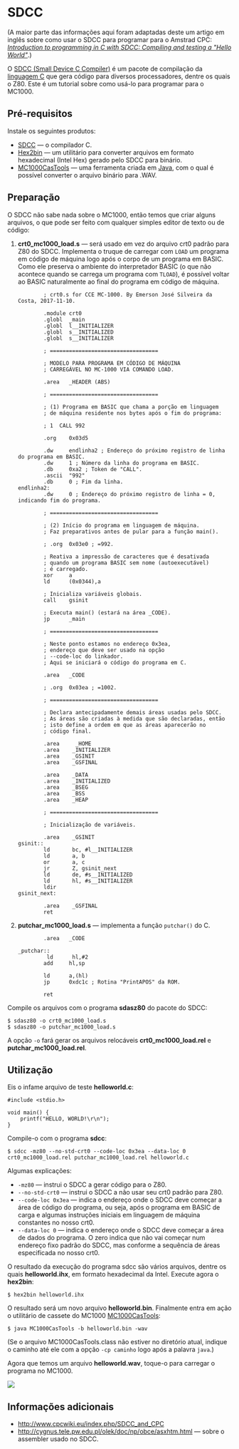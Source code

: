 # SDCC

(A maior parte das informações aqui foram adaptadas deste um artigo em inglês sobre como usar o SDCC para programar para o Amstrad CPC: [*Introduction to programming in C with SDCC: Compiling and testing a "Hello World"*](http://www.cpcmania.com/Docs/Programming/Introduction_to_programming_in_SDCC_Compiling_and_testing_a_Hello_World.htm).)

O [SDCC (Small Device C Compiler)](http://sdcc.sourceforge.net) é um pacote de compilação da [linguagem C](https://pt.wikipedia.org/wiki/C_(linguagem_de_programa%C3%A7%C3%A3o)) que gera código para diversos processadores, dentre os quais o Z80. Este é um tutorial sobre como usá-lo para programar para o MC1000.

## Pré-requisitos

Instale os seguintes produtos:

* [SDCC](http://sourceforge.net/projects/sdcc) — o compilador C.
* [Hex2bin](http://sourceforge.net/projects/hex2bin) — um utilitário para converter arquivos em formato hexadecimal (Intel Hex) gerado pelo SDCC para binário.
* [MC1000CasTools](cassete) — uma ferramenta criada em [Java](http://java.com), com o qual é possível converter o arquivo binário para .WAV.

## Preparação

O SDCC não sabe nada sobre o MC1000, então temos que criar alguns arquivos, o que pode ser feito com qualquer simples editor de texto ou de código:

1. **crt0_mc1000_load.s** — será usado em vez do arquivo crt0 padrão para Z80 do SDCC. Implementa o truque de carregar com `LOAD` um programa em código de máquina logo após o corpo de um programa em BASIC. Como ele preserva o ambiente do interpretador BASIC (o que não acontece quando se carrega um programa com `TLOAD`), é possível voltar ao BASIC naturalmente ao final do programa em código de máquina.

	```
	        ; crt0.s for CCE MC-1000. By Emerson José Silveira da Costa, 2017-11-10.
	
	        .module crt0
	        .globl  _main
	        .globl  l__INITIALIZER
	        .globl  s__INITIALIZED
	        .globl  s__INITIALIZER
	
	        ; ==================================
	
	        ; MODELO PARA PROGRAMA EM CÓDIGO DE MÁQUINA
	        ; CARREGÁVEL NO MC-1000 VIA COMANDO LOAD.
	
	        .area   _HEADER (ABS)
	
	        ; ==================================
	
	        ; (1) Programa em BASIC que chama a porção em linguagem
	        ; de máquina residente nos bytes após o fim do programa:
	
	        ; 1  CALL 992
	
	        .org    0x03d5
	
	        .dw     endlinha2 ; Endereço do próximo registro de linha do programa em BASIC.
	        .dw     1 ; Número da linha do programa em BASIC.
	        .db     0xa2 ; Token de "CALL".
	        .ascii  "992"
	        .db     0 ; Fim da linha.
	endlinha2:
	        .dw     0 ; Endereço do próximo registro de linha = 0, indicando fim do programa.
	
	        ; ==================================
	
	        ; (2) Início do programa em linguagem de máquina.
	        ; Faz preparativos antes de pular para a função main().
	
	        ; .org	0x03e0 ; =992.
	
	        ; Reativa a impressão de caracteres que é desativada
	        ; quando um programa BASIC sem nome (autoexecutável)
	        ; é carregado.
	        xor     a
	        ld      (0x0344),a
	
	        ; Inicializa variáveis globais.
	        call    gsinit
	
	        ; Executa main() (estará na área _CODE).
	        jp      _main
		
	        ; ==================================
	
	        ; Neste ponto estamos no endereço 0x3ea,
	        ; endereço que deve ser usado na opção
	        ; --code-loc do linkador.
	        ; Aqui se iniciará o código do programa em C.
	
	        .area   _CODE
	
	        ; .org	0x03ea ; =1002.	
	
	        ; ==================================
	
	        ; Declara antecipadamente demais áreas usadas pelo SDCC.
	        ; As áreas são criadas à medida que são declaradas, então
	        ; isto define a ordem em que as áreas aparecerão no
	        ; código final.
		
	        .area     _HOME
	        .area    _INITIALIZER
	        .area    _GSINIT
	        .area    _GSFINAL
	
	        .area    _DATA
	        .area    _INITIALIZED
	        .area    _BSEG
	        .area    _BSS
	        .area    _HEAP
	
	        ; ==================================
	
	        ; Inicialização de variáveis.
	
	        .area    _GSINIT
	gsinit::
	        ld       bc, #l__INITIALIZER
	        ld       a, b
	        or       a, c
	        jr       Z, gsinit_next
	        ld       de, #s__INITIALIZED
	        ld       hl, #s__INITIALIZER
	        ldir
	gsinit_next:
	
	        .area    _GSFINAL
	        ret
	```

2.  **putchar_mc1000_load.s** — implementa a função `putchar()` do C.

	```
	        .area   _CODE
	
	_putchar::
		     ld      hl,#2
	        add     hl,sp
	
	        ld      a,(hl)
	        jp      0xdc1c ; Rotina "PrintAPOS" da ROM.
	
	        ret
	```

Compile os arquivos com o programa **sdasz80** do pacote do SDCC:

```
$ sdasz80 -o crt0_mc1000_load.s
$ sdasz80 -o putchar_mc1000_load.s
```

A opção `-o` fará gerar os arquivos relocáveis **crt0_mc1000_load.rel** e **putchar_mc1000_load.rel**.

## Utilização

Eis o infame arquivo de teste **helloworld.c**:

```
#include <stdio.h>

void main() {
	printf("HELLO, WORLD!\r\n");
}
```

Compile-o com o programa **sdcc**:

```
$ sdcc -mz80 --no-std-crt0 --code-loc 0x3ea --data-loc 0 crt0_mc1000_load.rel putchar_mc1000_load.rel helloworld.c
```

Algumas explicações:

*   `-mz80` — instrui o SDCC a gerar código para o Z80.
*   `--no-std-crt0` — instrui o SDCC a não usar seu crt0 padrão para Z80.
*   `--code-loc 0x3ea` — indica o endereço onde o SDCC deve começar a área de código do programa, ou seja, após o programa em BASIC de carga e algumas instruções iniciais em linguagem de máquina constantes no nosso crt0.
*   `--data-loc 0` — indica o endereço onde o SDCC deve começar a área de dados do programa. O zero indica que não vai começar num endereço fixo padrão do SDCC, mas conforme a sequência de áreas especificada no nosso crt0.

O resultado da execução do programa sdcc são vários arquivos, dentre os quais **helloworld.ihx**, em formato hexadecimal da Intel. Execute agora o **hex2bin**:

```
$ hex2bin helloworld.ihx
```

O resultado será um novo arquivo **helloworld.bin**. Finalmente entra em ação o utilitário de cassete do MC1000 [MC1000CasTools](cassete):

```
$ java MC1000CasTools -b helloworld.bin -wav
```

(Se o arquivo MC1000CasTools.class não estiver no diretório atual, indique o caminho até ele com a opção `-cp caminho` logo após a palavra `java`.)

Agora que temos um arquivo **helloworld.wav**, toque-o para carregar o programa no MC1000.

![](img/helloworld.c%20%28sdcc%29.png)

## Informações adicionais

* <http://www.cpcwiki.eu/index.php/SDCC_and_CPC>
* <http://cygnus.tele.pw.edu.pl/olek/doc/np/obce/asxhtm.html> — sobre o assembler usado no SDCC.

